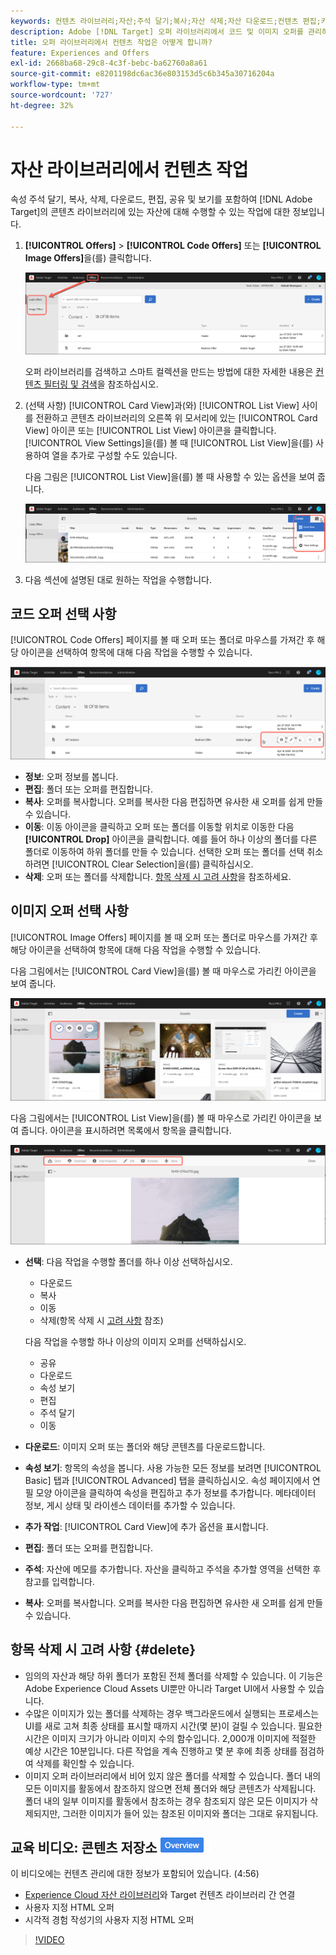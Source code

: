 ```yaml
---
keywords: 컨텐츠 라이브러리;자산;주석 달기;복사;자산 삭제;자산 다운로드;컨텐츠 편집;카드 공유;컨텐츠 속성 보기
description: Adobe [!DNL Target] 오퍼 라이브러리에서 코드 및 이미지 오퍼를 관리하는 방법을 알아봅니다. 오퍼의 세부 사항을 보는 방법과 오퍼를 편집, 복사, 이동 또는 삭제하는 방법을 알아봅니다.
title: 오퍼 라이브러리에서 컨텐츠 작업은 어떻게 합니까?
feature: Experiences and Offers
exl-id: 2668ba68-29c8-4c3f-bebc-ba62760a8a61
source-git-commit: e8201198dc6ac36e803153d5c6b345a30716204a
workflow-type: tm+mt
source-wordcount: '727'
ht-degree: 32%

---
```


# 자산 라이브러리에서 컨텐츠 작업

속성 주석 달기, 복사, 삭제, 다운로드, 편집, 공유 및 보기를 포함하여 [!DNL Adobe Target]의 콘텐츠 라이브러리에 있는 자산에 대해 수행할 수 있는 작업에 대한 정보입니다.

1. **[!UICONTROL Offers]** > **[!UICONTROL Code Offers]** 또는 **[!UICONTROL Image Offers]**&#x200B;을(를) 클릭합니다.

   ![코드 오퍼 및 이미지 오퍼 탭](/help/main/c-experiences/c-manage-content/assets/offers-both.png)

   오퍼 라이브러리를 검색하고 스마트 컬렉션을 만드는 방법에 대한 자세한 내용은 [컨텐츠 필터링 및 검색](/help/main/c-experiences/c-manage-content/filter-and-search-content.md#concept_3B59B8F025BF4CEA82ECC5199D365276)을 참조하십시오.

1. (선택 사항) [!UICONTROL Card View]과(와) [!UICONTROL List View] 사이를 전환하고 콘텐츠 라이브러리의 오른쪽 위 모서리에 있는 [!UICONTROL Card View] 아이콘 또는 [!UICONTROL List View] 아이콘을 클릭합니다. [!UICONTROL View Settings]을(를) 볼 때 [!UICONTROL List View]을(를) 사용하여 열을 추가로 구성할 수도 있습니다.

   다음 그림은 [!UICONTROL List View]을(를) 볼 때 사용할 수 있는 옵션을 보여 줍니다.

   ![목록 보기 옵션](/help/main/c-experiences/c-manage-content/assets/view-settings-options.png)

1. 다음 섹션에 설명된 대로 원하는 작업을 수행합니다.

## 코드 오퍼 선택 사항

[!UICONTROL Code Offers] 페이지를 볼 때 오퍼 또는 폴더로 마우스를 가져간 후 해당 아이콘을 선택하여 항목에 대해 다음 작업을 수행할 수 있습니다.

![코드 오퍼 탭에서 아이콘 가리키기](/help/main/c-experiences/c-manage-content/assets/code-offers-hover-icons.png)

* **정보**: 오퍼 정보를 봅니다.
* **편집**: 폴더 또는 오퍼를 편집합니다.
* **복사**: 오퍼를 복사합니다. 오퍼를 복사한 다음 편집하면 유사한 새 오퍼를 쉽게 만들 수 있습니다.
* **이동**: 이동 아이콘을 클릭하고 오퍼 또는 폴더를 이동할 위치로 이동한 다음 **[!UICONTROL Drop]** 아이콘을 클릭합니다. 예를 들어 하나 이상의 폴더를 다른 폴더로 이동하여 하위 폴더를 만들 수 있습니다. 선택한 오퍼 또는 폴더를 선택 취소하려면 [!UICONTROL Clear Selection]을(를) 클릭하십시오.
* **삭제**: 오퍼 또는 폴더를 삭제합니다. [항목 삭제 시 고려 사항](#delete)을 참조하세요.

## 이미지 오퍼 선택 사항

[!UICONTROL Image Offers] 페이지를 볼 때 오퍼 또는 폴더로 마우스를 가져간 후 해당 아이콘을 선택하여 항목에 대해 다음 작업을 수행할 수 있습니다.

다음 그림에서는 [!UICONTROL Card View]을(를) 볼 때 마우스로 가리킨 아이콘을 보여 줍니다.

![카드 보기에서 이미지 오퍼 탭에 있는 아이콘 가리키기](/help/main/c-experiences/c-manage-content/assets/image-offers-hover-icons.png)

다음 그림에서는 [!UICONTROL List View]을(를) 볼 때 마우스로 가리킨 아이콘을 보여 줍니다. 아이콘을 표시하려면 목록에서 항목을 클릭합니다.

![목록 보기에 있는 경우 이미지 오퍼 탭에서 아이콘 가리키기](/help/main/c-experiences/c-manage-content/assets/list-view-hover.png)

* **선택**: 다음 작업을 수행할 폴더를 하나 이상 선택하십시오.

   * 다운로드
   * 복사
   * 이동
   * 삭제(항목 삭제 시 [고려 사항](#delete) 참조)

  다음 작업을 수행할 하나 이상의 이미지 오퍼를 선택하십시오.

   * 공유
   * 다운로드
   * 속성 보기
   * 편집
   * 주석 달기
   * 이동

* **다운로드**: 이미지 오퍼 또는 폴더와 해당 콘텐츠를 다운로드합니다.
* **속성 보기**: 항목의 속성을 봅니다. 사용 가능한 모든 정보를 보려면 [!UICONTROL Basic] 탭과 [!UICONTROL Advanced] 탭을 클릭하십시오. 속성 페이지에서 연필 모양 아이콘을 클릭하여 속성을 편집하고 추가 정보를 추가합니다. 메타데이터 정보, 게시 상태 및 라이센스 데이터를 추가할 수 있습니다.
* **추가 작업**: [!UICONTROL Card View]에 추가 옵션을 표시합니다.
* **편집**: 폴더 또는 오퍼를 편집합니다.
* **주석**: 자산에 메모를 추가합니다. 자산을 클릭하고 주석을 추가할 영역을 선택한 후 참고를 입력합니다.
* **복사**: 오퍼를 복사합니다. 오퍼를 복사한 다음 편집하면 유사한 새 오퍼를 쉽게 만들 수 있습니다.

## 항목 삭제 시 고려 사항 {#delete}

* 임의의 자산과 해당 하위 폴더가 포함된 전체 폴더를 삭제할 수 있습니다. 이 기능은 Adobe Experience Cloud Assets UI뿐만 아니라 Target UI에서 사용할 수 있습니다.
* 수많은 이미지가 있는 폴더를 삭제하는 경우 백그라운드에서 실행되는 프로세스는 UI를 새로 고쳐 최종 상태를 표시할 때까지 시간(몇 분)이 걸릴 수 있습니다. 필요한 시간은 이미지 크기가 아니라 이미지 수의 함수입니다. 2,000개 이미지에 적절한 예상 시간은 10분입니다. 다른 작업을 계속 진행하고 몇 분 후에 최종 상태를 점검하여 삭제를 확인할 수 있습니다.
* 이미지 오퍼 라이브러리에서 비어 있지 않은 폴더를 삭제할 수 있습니다. 폴더 내의 모든 이미지를 활동에서 참조하지 않으면 전체 폴더와 해당 콘텐츠가 삭제됩니다. 폴더 내의 일부 이미지를 활동에서 참조하는 경우 참조되지 않은 모든 이미지가 삭제되지만, 그러한 이미지가 들어 있는 참조된 이미지와 폴더는 그대로 유지됩니다.

## 교육 비디오: 콘텐츠 저장소 ![개요 배지](/help/main/assets/overview.png)

이 비디오에는 컨텐츠 관리에 대한 정보가 포함되어 있습니다. (4:56)

* [Experience Cloud 자산 라이브러리](https://experienceleague.adobe.com/docs/core-services/interface/assets/creative-cloud.html?lang=ko)와 Target 컨텐츠 라이브러리 간 연결
* 사용자 지정 HTML 오퍼
* 시각적 경험 작성기의 사용자 지정 HTML 오퍼

>[!VIDEO](https://video.tv.adobe.com/v/17387)
